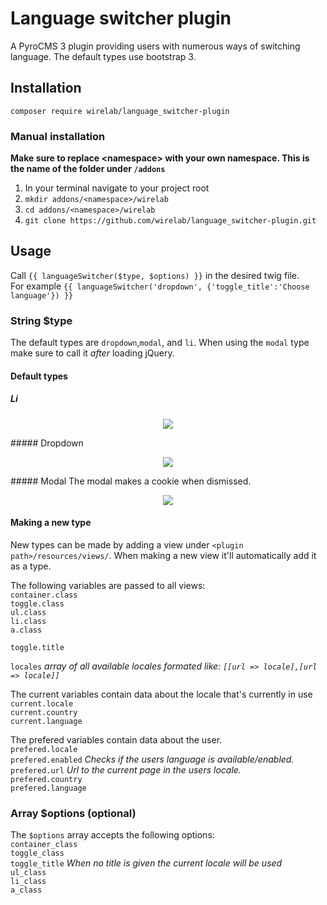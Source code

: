 # Language switcher plugin
A PyroCMS 3 plugin providing users with numerous ways of switching language. The default types use bootstrap 3.

## Installation
`composer require wirelab/language_switcher-plugin`

### Manual installation
__Make sure to replace \<namespace\> with your own namespace. This is the name of the folder under `/addons`__ <br>
1. In your terminal navigate to your project root<br>
2. `mkdir addons/<namespace>/wirelab`<br>
2. `cd addons/<namespace>/wirelab`<br>
3. `git clone https://github.com/wirelab/language_switcher-plugin.git`<br>

## Usage
Call `{{ languageSwitcher($type, $options) }}` in the desired twig file. <br>
For example `{{ languageSwitcher('dropdown', {'toggle_title':'Choose language'}) }}`

### String $type
The default types are `dropdown`,`modal`, and `li`.
When using the `modal` type make sure to call it _after_ loading jQuery.

#### Default types
##### Li
<p align="center"><img src='https://wirelab.github.io/images/language_switcher-plugin/li.png'></p>
##### Dropdown
<p align="center"><img src='https://wirelab.github.io/images/language_switcher-plugin/dropdown.png'></p>
##### Modal
The modal makes a cookie when dismissed.
<p align="center"><img src='https://wirelab.github.io/images/language_switcher-plugin/modal.png'></p>

#### Making a new type
New types can be made by adding a view under `<plugin path>/resources/views/`. When making a new view it'll automatically add it as a type.

The following variables are passed to all views:<br>
`container.class`<br>
`toggle.class`<br>
`ul.class`<br>
`li.class`<br>
`a.class`<br>

`toggle.title`<br>

`locales` _array of all available locales formated like: `[[url => locale],[url => locale]]`_<br>

The current variables contain data about the locale that's currently in use<br>
`current.locale`<br>
`current.country`<br>
`current.language`<br>

The prefered variables contain data about the user.<br>
`prefered.locale`<br>
`prefered.enabled` _Checks if the users language is available/enabled._<br>
`prefered.url` _Url to the current page in the users locale._<br>
`prefered.country`<br>
`prefered.language`<br>

### Array $options (optional)
The `$options` array accepts the following options:<br>
`container_class`<br>
`toggle_class`<br>
`toggle_title` _When no title is given the current locale will be used_<br>
`ul_class`<br>
`li_class`<br>
`a_class`<br>